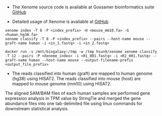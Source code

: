 
* The Xenome source code is available at Gossamer bioinformatics suite [GitHub](https://github.com/data61/gossamer)

* Detailed usage of Xenome is avaliable at [GitHub](https://github.com/data61/gossamer/blob/master/docs/xenome.md)

```
xenome index -T 8 -P <index_prefix> -H <mouse_mm10.fa> -G <human_hg38.fa>
xenome classify -T 8 -P <index_prefix> --pairs --host-name mouse --graft-name human -i <in_1.fastq> -i <in_2.fastq>
```
```
docker run -v /mnt/biogalaxy:/tmp -w /tmp hsun9/xenome xenome classify -T 12 --pairs -P <Xenome_index> -i <R1_001.fastq> -i <R2_001.fastq> --graft-name human --host-name mouse --output-filename-prefix <output_file_prefix>
```


* The reads classified into human (graft) are mapped to human genome (hg38) using HISAT2. The reads classified into mouse (host) are mapped to mouse genome (mm10) using HISAT2.

The aligned SAM/BAM files of each human samples are performed gene expression analysis in TPM value by StringTie and merged the gene abundance files into one tab-delimited file using linux commands for downstream statistical analysis.

